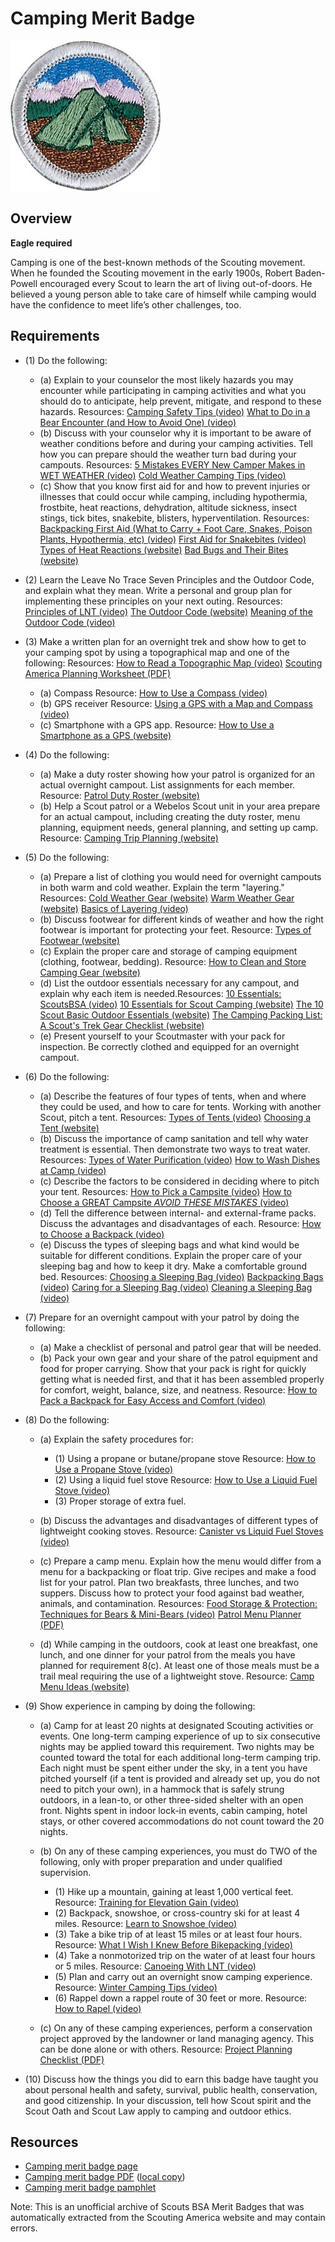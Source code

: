 

# Camping Merit Badge

![Camping Merit Badge](images/camping-merit-badge.jpg)

## Overview

**Eagle required**

Camping is one of the best-known methods of the Scouting movement. When he founded the Scouting movement in the early 1900s, Robert Baden-Powell encouraged every Scout to learn the art of living out-of-doors. He believed a young person able to take care of himself while camping would have the confidence to meet life’s other challenges, too.

## Requirements

* (1) Do the following:
    * (a) Explain to your counselor the most likely hazards you may encounter while participating in camping activities and what you should do to anticipate, help prevent, mitigate, and respond to these hazards. Resources: [ Camping Safety Tips (video)](https://youtu.be/JQEcfZ-jBv8?si=Vuvtm0nJmZIdfe2c) [What to Do in a Bear Encounter (and How to Avoid One) (video)](https://youtu.be/SHZ-prhA7E0?si=UqjZF_MLMMOLPlRo)
    * (b) Discuss with your counselor why it is important to be aware of weather conditions before and during your camping activities. Tell how you can prepare should the weather turn bad during your campouts. Resources: [5 Mistakes EVERY New Camper Makes in WET WEATHER (video)](https://youtu.be/HzktQBzrSQw?si=AZLAxj0KuDmWjhLl) [Cold Weather Camping Tips (video)](https://youtu.be/Ftc3t93thDw?si=I9UE43d5wRYCQi6k)
    * (c) Show that you know first aid for and how to prevent injuries or illnesses that could occur while camping, including hypothermia, frostbite, heat reactions, dehydration, altitude sickness, insect stings, tick bites, snakebite, blisters, hyperventilation. Resources: [Backpacking First Aid (What to Carry + Foot Care, Snakes, Poison Plants, Hypothermia, etc) (video)](https://youtu.be/nxExCQiWa_U?si=E-FC1vbHZYI0vxhb) [First Aid for Snakebites (video)](https://youtu.be/DFFzJIy-ak8?si=SnD_WCthjEE-Bi0W) [Types of Heat Reactions (website)](https://www.weather.gov/safety/heat-illness) [Bad Bugs and Their Bites (website)](https://www.webmd.com/allergies/ss/slideshow-bad-bugs)


* (2) Learn the Leave No Trace Seven Principles and the Outdoor Code, and explain what they mean. Write a personal and group plan for implementing these principles on your next outing. Resources:  [Principles of LNT (video)](https://youtu.be/Rpq01rO9ZR0?si=hjjnThExBUjG0aIW)  [The Outdoor Code (website)](https://www.scouting.org/outdoor-programs/outdoor-ethics/outdoor-code/)  [Meaning of the Outdoor Code (video)](https://youtu.be/65XLNt19C0k?si=sIBLlWQ55dJKTM9x)
* (3) Make a written plan for an overnight trek and show how to get to your  camping spot by using a topographical map and one of the following: Resources:  [How to Read a Topographic Map (video)](https://www.youtube.com/watch?v=CoVcRxza8nI&t=45s)  [Scouting America Planning Worksheet (PDF)](https://filestore.scouting.org/filestore/boyscouts/pdf/512-505-2016-Scout-Planning-Worksheet.pdf?_gl=1*1jwbf2y*_gcl_au*MjA1Nzc0ODA2My4xNzUxOTczMjY5*_ga*NjM2Nzg0MDM0LjE3NTM2NDM4MDI.*_ga_20G0JHESG4*czE3NTQ0MjQyNzckbzI5JGcxJHQxNzU0NDI4Njk0JGoxNSRsMCRoMA..&_ga=2.84744985.1230580687.1754312921-636784034.1753643802)
    * (a) Compass Resource: [How to Use a Compass (video)](https://youtu.be/0cF0ovA3FtY?si=a1zPKFxoiE68S-0a)
    * (b) GPS receiver Resource: [Using a GPS with a Map and Compass (video)](https://youtu.be/mK3pOU_x4jQ?si=PftrLmk-58ruiEZj)
    * (c) Smartphone with a GPS app. Resource: [How to Use a Smartphone as a GPS (website)](https://www.cleverhiker.com/backpacking/how-to-use-your-phone-as-a-gps-device-for-backpacking/)


* (4) Do the following:
    * (a) Make a duty roster showing how your patrol is organized for an actual overnight campout. List assignments for each member. Resource: [Patrol Duty Roster (website)](https://troopleader.scouting.org/wp-content/uploads/sites/5/2018/03/Fillable-Duty-Roster.pdf)
    * (b) Help a Scout patrol or a Webelos Scout unit in your area prepare for an actual campout, including creating the duty roster, menu planning, equipment needs, general planning, and setting up camp. Resource: [Camping Trip Planning (website)](https://troopleader.scouting.org/general-troop-information/camping-equipment/)


* (5) Do the following:
    * (a) Prepare a list of clothing you would need for overnight campouts in both warm and cold weather. Explain the term "layering." Resources: [Cold Weather Gear (website)](https://scoutlife.org/outdoors/outdoorarticles/6981/checklist-for-a-basic-cold-weather-outing/) [Warm Weather Gear (website)](https://scoutlife.org/outdoors/outdoorarticles/6992/checklist-for-a-basic-warm-weather-outing/) [Basics of Layering (video)](https://youtu.be/W8AjrLz_I4o?si=JV6_9s9rVNrnx6md)
    * (b) Discuss footwear for different kinds of weather and how the right footwear is important for protecting your feet. Resource: [Types of Footwear (website)](https://scoutsmarts.com/scouting-footwear/)
    * (c) Explain the proper care and storage of camping equipment (clothing, footwear, bedding). Resource: [How to Clean and Store Camping Gear (website)](https://www.rei.com/learn/expert-advice/end-of-summer-gear-care.html)
    * (d) List the outdoor essentials necessary for any campout, and explain why each item is needed.Resources: [10 Essentials: ScoutsBSA (video)](https://youtu.be/t_N1hZkB3HI?si=awmSoSMRxWwACjmt) [10 Essentials for Scout Camping (website)](https://scoutingmagazine.org/2013/02/the-10-essentials/) [The 10 Scout Basic Outdoor Essentials (website)](https://scoutlife.org/outdoors/outdoorarticles/6976/scout-outdoor-essentials-checklist/) [The Camping Packing List: A Scout's Trek Gear Checklist (website)](https://scoutsmarts.com/scout-camping-packing-list/)
    * (e) Present yourself to your Scoutmaster with your pack for inspection. Be correctly clothed and equipped for an overnight campout.


* (6) Do the following:
    * (a) Describe the features of four types of tents, when and where they could be used, and how to care for tents. Working with another Scout, pitch a tent. Resources: [Types of Tents (video)](https://youtu.be/VB7YN3s1oOg?si=eww1BsIZUTBT-Kfo) [Choosing a Tent (website)](https://blog.scoutingmagazine.org/2020/10/15/how-to-pick-your-perfect-tent/)
    * (b) Discuss the importance of camp sanitation and tell why water treatment is essential. Then demonstrate two ways to treat water. Resources: [Types of Water Purification (video)](https://youtu.be/tD-Ya2SQk3k?si=S3WLcqg72LIVK85k) [How to Wash Dishes at Camp (video)](https://youtu.be/4tNLdcjBlQc?si=stW_EkBO7EoTrniD)
    * (c) Describe the factors to be considered in deciding where to pitch your tent. Resources: [How to Pick a Campsite (video)](https://youtu.be/dfpE0x6xTPU?si=6HMKmTSPu-t1vVA3) [How to Choose a GREAT Campsite *AVOID THESE MISTAKES* (video)](https://youtu.be/WmtgLjC_9yw?si=3u34a985FeL3qqBQ)
    * (d) Tell the difference between internal- and external-frame packs. Discuss the advantages and disadvantages of each. Resource: [How to Choose a Backpack (video)](https://youtu.be/LI1va-97f4w?si=Yt51x6hhjMUuf7uV)
    * (e) Discuss the types of sleeping bags and what kind would be suitable for different conditions. Explain the proper care of your sleeping bag and how to keep it dry. Make a comfortable ground bed. Resources: [Choosing a Sleeping Bag (video)](https://youtu.be/yNaUoBUHKPg?si=Zaxv436Q71UlUO7d) [Backpacking Bags (video)](https://youtu.be/CbxAW45dUPY?si=AZL522R5ufLXN8ht) [Caring for a Sleeping Bag (video)](https://youtu.be/9qOpq5FvKR4?si=ZxVSRZPQOvIQZNUD) [Cleaning a Sleeping Bag (video)](https://youtu.be/3F-7idvPsEU?si=2rq1K7XVeulSLynk)


* (7) Prepare for an overnight campout with your patrol by doing the following:
    * (a) Make a checklist of personal and patrol gear that will be needed.
    * (b) Pack your own gear and your share of the patrol equipment and food for proper carrying. Show that your pack is right for quickly getting what is needed first, and that it has been assembled properly for comfort, weight, balance, size, and neatness. Resource: [How to Pack a Backpack for Easy Access and Comfort (video)](https://youtu.be/HB7ZOjnnFS8?si=OiOXPGCBLGNYt_b0)


* (8) Do the following:
    * (a) Explain the safety procedures for:
        * (1) Using a propane or butane/propane stove Resource: [How to Use a Propane Stove (video)](https://youtu.be/6il0aDjwSGI?si=IMrR6Ycu03lWzTtU)
        * (2) Using a liquid fuel stove Resource: [How to Use a Liquid Fuel Stove (video)](https://youtu.be/2XRqdVIqimY?si=Wj7JsttaHkIADW9a)
        * (3) Proper storage of extra fuel.


    * (b) Discuss the advantages and disadvantages of different types of lightweight cooking stoves. Resource: [Canister vs Liquid Fuel Stoves (video)](https://youtu.be/FCDURxu2L3Y?si=MB1dADsvm80GqDW9)
    * (c) Prepare a camp menu. Explain how the menu would differ from a menu for a backpacking or float trip. Give recipes and make a food list for your patrol. Plan two breakfasts, three lunches, and two suppers. Discuss how to protect your food against bad weather, animals, and contamination. Resources: [Food Storage & Protection: Techniques for Bears & Mini-Bears (video)](https://youtu.be/7YAiuAuo49Y?si=y87nPJnLJsVPZtJ9) [Patrol Menu Planner (PDF)](https://troop516.org/resources/3/PatrolMenuPlanner.pdf)
    * (d) While camping in the outdoors, cook at least one breakfast, one lunch, and one dinner for your patrol from the meals you have planned for requirement 8(c). At least one of those meals must be a trail meal requiring the use of a lightweight stove. Resource: [Camp Menu Ideas (website)](https://www.boyscouttrail.com/boy-scouts/boy-scout-recipes.asp)


* (9) Show experience in camping by doing the following:
    * (a) Camp for at least 20 nights at designated Scouting activities or events. One long-term camping experience of up to six consecutive nights may be applied toward this requirement. Two nights may be counted toward the total for each additional long-term camping trip. Each night must be spent either under the sky, in a tent you have pitched yourself (if a tent is provided and already set up, you do not need to pitch your own), in a hammock that is safely strung outdoors, in a lean-to, or other three-sided shelter with an open front. Nights spent in indoor lock-in events, cabin camping, hotel stays, or other covered accommodations do not count toward the 20 nights.
    * (b) On any of these camping experiences, you must do TWO of the following, only with proper preparation and under qualified supervision.
        * (1) Hike up a mountain, gaining at least 1,000 vertical feet. Resource: [Training for Elevation Gain (video)](https://youtu.be/wrAzopMgriU?si=POvk4jZLbzeTos5t)
        * (2) Backpack, snowshoe, or cross-country ski for at least 4 miles. Resource: [Learn to Snowshoe (video)](https://youtu.be/bIylS8VFGcg?si=_C2XoAWrFGsx0bSa)
        * (3) Take a bike trip of at least 15 miles or at least four hours. Resource: [What I Wish I Knew Before Bikepacking (video)](https://youtu.be/eC-XDuniSco?si=ThrPiNPJvBWOimjp)
        * (4) Take a nonmotorized trip on the water of at least four hours or 5 miles. Resource: [Canoeing With LNT (video)](https://youtu.be/F8vjVVCf9YI?si=5TuRYuF6q8BjpESE)
        * (5) Plan and carry out an overnight snow camping experience. Resource: [Winter Camping Tips (video)](https://youtu.be/ReanLLCCKIc?si=hlHXtTKcefLmsVuJ)
        * (6) Rappel down a rappel route of 30 feet or more. Resource: [How to Rapel (video)](https://youtu.be/7U6tdEevJgs?si=Iq942pMfrehB7dIX)


    * (c) On any of these camping experiences, perform a conservation project approved by the landowner or land managing agency. This can be done alone or with others. Resource: [Project Planning Checklist (PDF)](https://www.scouting.org/wp-content/uploads/2019/01/Conservation-Project-Planning-Checklist.pdf)


* (10) Discuss how the things you did to earn this badge have taught you about  personal health and safety, survival, public health, conservation, and good  citizenship. In your discussion, tell how Scout spirit and the Scout Oath and Scout Law apply to camping and outdoor ethics.


## Resources

- [Camping merit badge page](https://www.scouting.org/merit-badges/camping/)
- [Camping merit badge PDF](https://filestore.scouting.org/filestore/Merit_Badge_ReqandRes/Pamphlets/Camping_2024.pdf) ([local copy](files/camping-merit-badge.pdf))
- [Camping merit badge pamphlet](https://www.scoutshop.org/scouts-bsa-camping-merit-badge-pamphlet-662366.html)

Note: This is an unofficial archive of Scouts BSA Merit Badges that was automatically extracted from the Scouting America website and may contain errors.